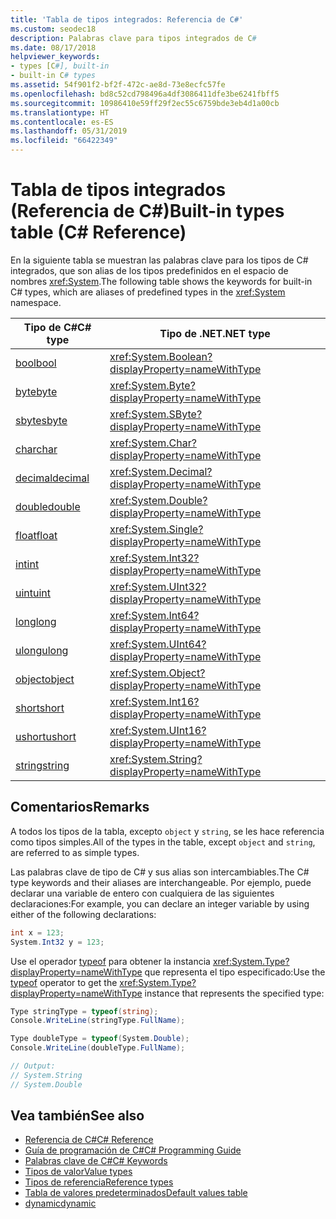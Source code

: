 ```yaml
---
title: 'Tabla de tipos integrados: Referencia de C#'
ms.custom: seodec18
description: Palabras clave para tipos integrados de C#
ms.date: 08/17/2018
helpviewer_keywords:
- types [C#], built-in
- built-in C# types
ms.assetid: 54f901f2-bf2f-472c-ae8d-73e8ecfc57fe
ms.openlocfilehash: bd8c52cd798496a4df3086411dfe3be6241fbff5
ms.sourcegitcommit: 10986410e59ff29f2ec55c6759bde3eb4d1a00cb
ms.translationtype: HT
ms.contentlocale: es-ES
ms.lasthandoff: 05/31/2019
ms.locfileid: "66422349"
---
```

# <a name="built-in-types-table-c-reference"></a><span data-ttu-id="781f4-103">Tabla de tipos integrados (Referencia de C#)</span><span class="sxs-lookup"><span data-stu-id="781f4-103">Built-in types table (C# Reference)</span></span>

<span data-ttu-id="781f4-104">En la siguiente tabla se muestran las palabras clave para los tipos de C# integrados, que son alias de los tipos predefinidos en el espacio de nombres <xref:System>.</span><span class="sxs-lookup"><span data-stu-id="781f4-104">The following table shows the keywords for built-in C# types, which are aliases of predefined types in the <xref:System> namespace.</span></span>  
  
|<span data-ttu-id="781f4-105">Tipo de C#</span><span class="sxs-lookup"><span data-stu-id="781f4-105">C# type</span></span>|<span data-ttu-id="781f4-106">Tipo de .NET</span><span class="sxs-lookup"><span data-stu-id="781f4-106">.NET type</span></span>|  
|--------------|-------------------------|  
|[<span data-ttu-id="781f4-107">bool</span><span class="sxs-lookup"><span data-stu-id="781f4-107">bool</span></span>](bool.md)|<xref:System.Boolean?displayProperty=nameWithType>|  
|[<span data-ttu-id="781f4-108">byte</span><span class="sxs-lookup"><span data-stu-id="781f4-108">byte</span></span>](byte.md)|<xref:System.Byte?displayProperty=nameWithType>|  
|[<span data-ttu-id="781f4-109">sbyte</span><span class="sxs-lookup"><span data-stu-id="781f4-109">sbyte</span></span>](sbyte.md)|<xref:System.SByte?displayProperty=nameWithType>|  
|[<span data-ttu-id="781f4-110">char</span><span class="sxs-lookup"><span data-stu-id="781f4-110">char</span></span>](char.md)|<xref:System.Char?displayProperty=nameWithType>|  
|[<span data-ttu-id="781f4-111">decimal</span><span class="sxs-lookup"><span data-stu-id="781f4-111">decimal</span></span>](decimal.md)|<xref:System.Decimal?displayProperty=nameWithType>|  
|[<span data-ttu-id="781f4-112">double</span><span class="sxs-lookup"><span data-stu-id="781f4-112">double</span></span>](double.md)|<xref:System.Double?displayProperty=nameWithType>|  
|[<span data-ttu-id="781f4-113">float</span><span class="sxs-lookup"><span data-stu-id="781f4-113">float</span></span>](float.md)|<xref:System.Single?displayProperty=nameWithType>|  
|[<span data-ttu-id="781f4-114">int</span><span class="sxs-lookup"><span data-stu-id="781f4-114">int</span></span>](int.md)|<xref:System.Int32?displayProperty=nameWithType>|  
|[<span data-ttu-id="781f4-115">uint</span><span class="sxs-lookup"><span data-stu-id="781f4-115">uint</span></span>](uint.md)|<xref:System.UInt32?displayProperty=nameWithType>|  
|[<span data-ttu-id="781f4-116">long</span><span class="sxs-lookup"><span data-stu-id="781f4-116">long</span></span>](long.md)|<xref:System.Int64?displayProperty=nameWithType>|  
|[<span data-ttu-id="781f4-117">ulong</span><span class="sxs-lookup"><span data-stu-id="781f4-117">ulong</span></span>](ulong.md)|<xref:System.UInt64?displayProperty=nameWithType>|  
|[<span data-ttu-id="781f4-118">object</span><span class="sxs-lookup"><span data-stu-id="781f4-118">object</span></span>](object.md)|<xref:System.Object?displayProperty=nameWithType>|  
|[<span data-ttu-id="781f4-119">short</span><span class="sxs-lookup"><span data-stu-id="781f4-119">short</span></span>](short.md)|<xref:System.Int16?displayProperty=nameWithType>|  
|[<span data-ttu-id="781f4-120">ushort</span><span class="sxs-lookup"><span data-stu-id="781f4-120">ushort</span></span>](ushort.md)|<xref:System.UInt16?displayProperty=nameWithType>|  
|[<span data-ttu-id="781f4-121">string</span><span class="sxs-lookup"><span data-stu-id="781f4-121">string</span></span>](string.md)|<xref:System.String?displayProperty=nameWithType>|  
  
## <a name="remarks"></a><span data-ttu-id="781f4-122">Comentarios</span><span class="sxs-lookup"><span data-stu-id="781f4-122">Remarks</span></span>

<span data-ttu-id="781f4-123">A todos los tipos de la tabla, excepto `object` y `string`, se les hace referencia como tipos simples.</span><span class="sxs-lookup"><span data-stu-id="781f4-123">All of the types in the table, except `object` and `string`, are referred to as simple types.</span></span>  
  
<span data-ttu-id="781f4-124">Las palabras clave de tipo de C# y sus alias son intercambiables.</span><span class="sxs-lookup"><span data-stu-id="781f4-124">The C# type keywords and their aliases are interchangeable.</span></span> <span data-ttu-id="781f4-125">Por ejemplo, puede declarar una variable de entero con cualquiera de las siguientes declaraciones:</span><span class="sxs-lookup"><span data-stu-id="781f4-125">For example, you can declare an integer variable by using either of the following declarations:</span></span>  

```csharp
int x = 123;
System.Int32 y = 123;
```

<span data-ttu-id="781f4-126">Use el operador [typeof](typeof.md) para obtener la instancia <xref:System.Type?displayProperty=nameWithType> que representa el tipo especificado:</span><span class="sxs-lookup"><span data-stu-id="781f4-126">Use the [typeof](typeof.md) operator to get the <xref:System.Type?displayProperty=nameWithType> instance that represents the specified type:</span></span>

```csharp
Type stringType = typeof(string);
Console.WriteLine(stringType.FullName);

Type doubleType = typeof(System.Double);
Console.WriteLine(doubleType.FullName);

// Output:
// System.String
// System.Double
```

## <a name="see-also"></a><span data-ttu-id="781f4-127">Vea también</span><span class="sxs-lookup"><span data-stu-id="781f4-127">See also</span></span>

- [<span data-ttu-id="781f4-128">Referencia de C#</span><span class="sxs-lookup"><span data-stu-id="781f4-128">C# Reference</span></span>](../../../csharp/language-reference/index.md)
- [<span data-ttu-id="781f4-129">Guía de programación de C#</span><span class="sxs-lookup"><span data-stu-id="781f4-129">C# Programming Guide</span></span>](../../../csharp/programming-guide/index.md)
- [<span data-ttu-id="781f4-130">Palabras clave de C#</span><span class="sxs-lookup"><span data-stu-id="781f4-130">C# Keywords</span></span>](index.md)
- [<span data-ttu-id="781f4-131">Tipos de valor</span><span class="sxs-lookup"><span data-stu-id="781f4-131">Value types</span></span>](value-types.md)
- [<span data-ttu-id="781f4-132">Tipos de referencia</span><span class="sxs-lookup"><span data-stu-id="781f4-132">Reference types</span></span>](reference-types.md)
- [<span data-ttu-id="781f4-133">Tabla de valores predeterminados</span><span class="sxs-lookup"><span data-stu-id="781f4-133">Default values table</span></span>](default-values-table.md)
- [<span data-ttu-id="781f4-134">dynamic</span><span class="sxs-lookup"><span data-stu-id="781f4-134">dynamic</span></span>](dynamic.md)
